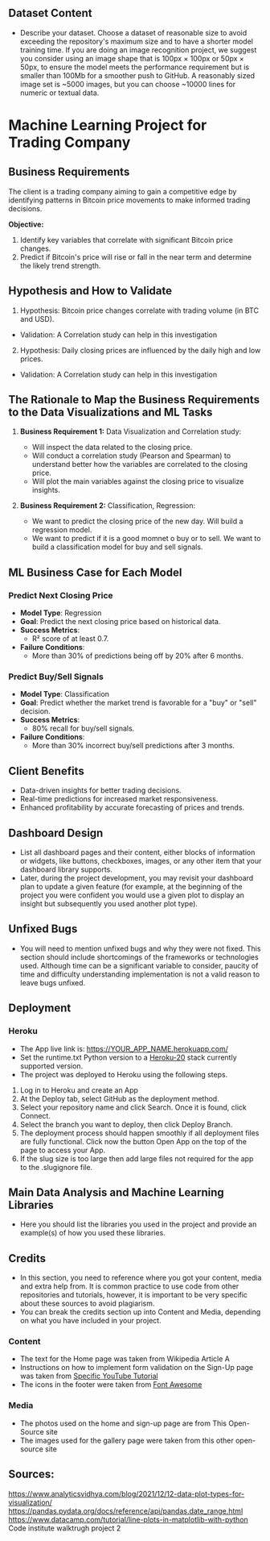 ## Dataset Content
* Describe your dataset. Choose a dataset of reasonable size to avoid exceeding the repository's maximum size and to have a shorter model training time. If you are doing an image recognition project, we suggest you consider using an image shape that is 100px × 100px or 50px × 50px, to ensure the model meets the performance requirement but is smaller than 100Mb for a smoother push to GitHub. A reasonably sized image set is ~5000 images, but you can choose ~10000 lines for numeric or textual data. 


# Machine Learning Project for Trading Company

## Business Requirements

The client is a trading company aiming to gain a competitive edge by identifying patterns in Bitcoin price movements to make informed trading decisions.

**Objective:**

1. Identify key variables that correlate with significant Bitcoin price changes.
2. Predict if Bitcoin's price will rise or fall in the near term and determine the likely trend strength. 

## Hypothesis and How to Validate

1. Hypothesis: Bitcoin price changes correlate with trading volume (in BTC and USD).

- Validation: A Correlation study can help in this investigation
   
2. Hypothesis: Daily closing prices are influenced by the daily high and low prices.

- Validation: A Correlation study can help in this investigation

## The Rationale to Map the Business Requirements to the Data Visualizations and ML Tasks
1. **Business Requirement 1:** Data Visualization and Correlation study:
   - Will inspect the data related to the closing price.
   - Will conduct a correlation study (Pearson and Spearman) to understand better how the variables are correlated to the closing price.
   - Will plot the main variables against the closing price to visualize insights.
   
2. **Business Requirement 2:** Classification, Regression:
   - We want to predict the closing price of the new day. Will build a regression model.
   - We want to predict if it is a good momnet o buy or to sell. We want to build a classification model for buy and sell signals.

## ML Business Case for Each Model

### Predict Next Closing Price
- **Model Type**: Regression
- **Goal**: Predict the next closing price based on historical data.
- **Success Metrics**: 
  - R² score of at least 0.7.
- **Failure Conditions**: 
  - More than 30% of predictions being off by 20% after 6 months.

### Predict Buy/Sell Signals
- **Model Type**: Classification
- **Goal**: Predict whether the market trend is favorable for a "buy" or "sell" decision.
- **Success Metrics**: 
  - 80% recall for buy/sell signals.
- **Failure Conditions**: 
  - More than 30% incorrect buy/sell predictions after 3 months.

## Client Benefits
- Data-driven insights for better trading decisions.
- Real-time predictions for increased market responsiveness.
- Enhanced profitability by accurate forecasting of prices and trends.


## Dashboard Design
* List all dashboard pages and their content, either blocks of information or widgets, like buttons, checkboxes, images, or any other item that your dashboard library supports.
* Later, during the project development, you may revisit your dashboard plan to update a given feature (for example, at the beginning of the project you were confident you would use a given plot to display an insight but subsequently you used another plot type).



## Unfixed Bugs
* You will need to mention unfixed bugs and why they were not fixed. This section should include shortcomings of the frameworks or technologies used. Although time can be a significant variable to consider, paucity of time and difficulty understanding implementation is not a valid reason to leave bugs unfixed.

## Deployment
### Heroku

* The App live link is: https://YOUR_APP_NAME.herokuapp.com/ 
* Set the runtime.txt Python version to a [Heroku-20](https://devcenter.heroku.com/articles/python-support#supported-runtimes) stack currently supported version.
* The project was deployed to Heroku using the following steps.

1. Log in to Heroku and create an App
2. At the Deploy tab, select GitHub as the deployment method.
3. Select your repository name and click Search. Once it is found, click Connect.
4. Select the branch you want to deploy, then click Deploy Branch.
5. The deployment process should happen smoothly if all deployment files are fully functional. Click now the button Open App on the top of the page to access your App.
6. If the slug size is too large then add large files not required for the app to the .slugignore file.


## Main Data Analysis and Machine Learning Libraries
* Here you should list the libraries you used in the project and provide an example(s) of how you used these libraries.


## Credits 

* In this section, you need to reference where you got your content, media and extra help from. It is common practice to use code from other repositories and tutorials, however, it is important to be very specific about these sources to avoid plagiarism. 
* You can break the credits section up into Content and Media, depending on what you have included in your project. 

### Content 

- The text for the Home page was taken from Wikipedia Article A
- Instructions on how to implement form validation on the Sign-Up page was taken from [Specific YouTube Tutorial](https://www.youtube.com/)
- The icons in the footer were taken from [Font Awesome](https://fontawesome.com/)

### Media

- The photos used on the home and sign-up page are from This Open-Source site
- The images used for the gallery page were taken from this other open-source site


## Sources: 
https://www.analyticsvidhya.com/blog/2021/12/12-data-plot-types-for-visualization/
https://pandas.pydata.org/docs/reference/api/pandas.date_range.html
https://www.datacamp.com/tutorial/line-plots-in-matplotlib-with-python
Code institute walktrugh project 2

